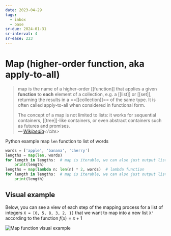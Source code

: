 ```yaml
---
date: 2023-04-29
tags:
  - inbox
  - base
sr-due: 2024-01-31
sr-interval: 4
sr-ease: 223
---
```


# Map (higher-order function, aka apply-to-all)

> map is the name of a higher-order [[function]] that applies a given
> **function** to **each** element of a collection, e.g. a [[list]] or [[set]],
> returning the results in a ==[[collection]]== of the same type. It is often
> called apply-to-all when considered in functional form.
>
> The concept of a map is not limited to lists: it works for sequential
> containers, [[tree]]-like containers, or even abstract containers such as
> futures and promises.\
> — <cite>[Wikipedia](https://en.wikipedia.org/wiki/Map_\(higher-order_function\))</cite>

Python example map `len` function to list of words

```python
words = ['apple', 'banana', 'cherry']
lengths = map(len, words)
for length in lengths:  # map is iterable, we can also just output list
    print(length)
lengths = map(lambda n: len(n) * 2, words)  # lambda function
for length in lengths:  # map is iterable, we can also just output list
    print(length)
```

## Visual example

Below, you can see a view of each step of the mapping process for a list of
integers `X = [0, 5, 8, 3, 2, 1]` that we want to map into a new list `X'`
according to the function $f(x) = x + 1$

![Map function visual example](img/map_function_visual_example.gif)

